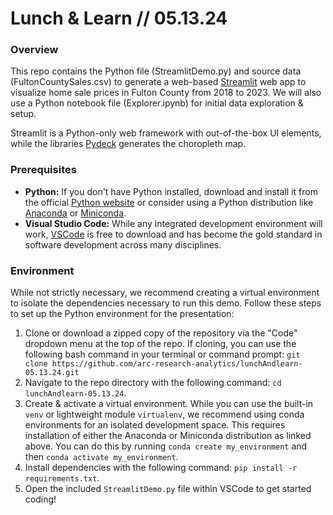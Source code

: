 # Lunch & Learn // 05.13.24

### Overview

This repo contains the Python file (StreamlitDemo.py) and source data (FultonCountySales.csv) to generate a web-based [Streamlit](https://streamlit.io/) web app to visualize home sale prices in Fulton County from 2018 to 2023. We will also use a Python notebook file (Explorer.ipynb) for initial data exploration & setup. 

Streamlit is a Python-only web framework with out-of-the-box UI elements, while the libraries [Pydeck](https://deckgl.readthedocs.io/en/latest/) generates the choropleth map.

### Prerequisites

- **Python:** If you don't have Python installed, download and install it from the official [Python website](https://www.python.org/downloads/) or consider using a Python distribution like [Anaconda](https://www.anaconda.com/) or [Miniconda](https://docs.anaconda.com/free/miniconda/index.html).
- **Visual Studio Code:** While any integrated development environment will work, [VSCode](https://code.visualstudio.com/) is free to download and has become the gold standard in software development across many disciplines.

### Environment

While not strictly necessary, we recommend creating a virtual environment to isolate the dependencies necessary to run this demo. Follow these steps to set up the Python environment for the presentation:

1. Clone or download a zipped copy of the repository via the "Code" dropdown menu at the top of the repo. If cloning, you can use the following bash command in your terminal or command prompt: `git clone https://github.com/arc-research-analytics/lunchAndlearn-05.13.24.git`
2. Navigate to the repo directory with the following command: `cd lunchAndlearn-05.13.24`.
3. Create & activate a virtual environment. While you can use the built-in `venv` or lightweight module `virtualenv`, we recommend using conda environments for an isolated development space. This requires installation of either the Anaconda or Miniconda distribution as linked above. You can do this by running `conda create my_environment` and then `conda activate my_environment`.
4. Install dependencies with the following command: `pip install -r requirements.txt`.
5. Open the included `StreamlitDemo.py` file within VSCode to get started coding!
